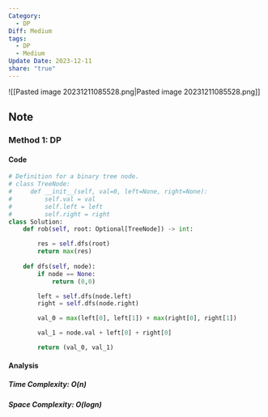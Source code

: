 ```yaml
---
Category:
  - DP
Diff: Medium
tags:
  - DP
  - Medium
Update Date: 2023-12-11
share: "true"
---
```


![[Pasted image 20231211085528.png|Pasted image 20231211085528.png]]
## Note
### Method 1: DP

#### Code
```python
# Definition for a binary tree node.
# class TreeNode:
#     def __init__(self, val=0, left=None, right=None):
#         self.val = val
#         self.left = left
#         self.right = right
class Solution:
    def rob(self, root: Optional[TreeNode]) -> int:

        res = self.dfs(root)
        return max(res)
        
    def dfs(self, node):
        if node == None:
            return (0,0)

        left = self.dfs(node.left)
        right = self.dfs(node.right)

        val_0 = max(left[0], left[1]) + max(right[0], right[1])

        val_1 = node.val + left[0] + right[0]

        return (val_0, val_1)
```
#### Analysis
##### Time Complexity: $O(n)$
##### Space Complexity: $O(logn)$


